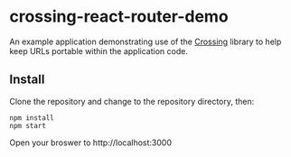 # crossing-react-router-demo

An example application demonstrating use of the [Crossing](https://github.com/lincolnloop/crossing) library to help keep URLs portable within the application code. 

## Install

Clone the repository and change to the repository directory, then:

```
npm install
npm start
```

Open your broswer to http://localhost:3000
